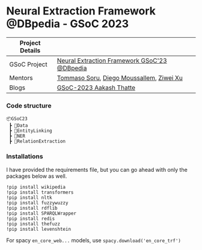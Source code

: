 # Neural Extraction Framework @DBpedia - GSoC 2023

|   Project Details     | |
|-------------|-------------|
| GSoC Project | [Neural Extraction Framework GSoC'23 @DBpedia](https://summerofcode.withgoogle.com/programs/2023/projects/cKuagkf8)        |
| Mentors | [Tommaso Soru](https://github.com/mommi84), [Diego Moussallem](https://github.com/DiegoMoussallem), [Ziwei Xu](https://github.com/zoeNantes)|
| Blogs | [GSoC-2023 Aakash Thatte](https://sky-2002.github.io/) |

### Code structure
```
📦GSoC23
 ┣ 📂Data
 ┣ 📂EntityLinking
 ┣ 📂NER
 ┣ 📂RelationExtraction
```

### Installations 
I have provided the requirements file, but you can go ahead with only the packages below as well.
```
!pip install wikipedia
!pip install transformers
!pip install nltk
!pip install fuzzywuzzy
!pip install rdflib
!pip install SPARQLWrapper
!pip install redis
!pip install thefuzz
!pip install levenshtein
```

For spacy `en_core_web...` models,
use `spacy.download('en_core_trf')`